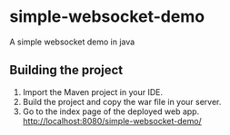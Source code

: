 # simple-websocket-demo

A simple websocket demo in java

## Building the project

1. Import the Maven project in your IDE.
2. Build the project and copy the war file in your server.
3. Go to the index page of the deployed web app. [http://localhost:8080/simple-websocket-demo/](http://localhost:8080/simple-websocket-demo/)

